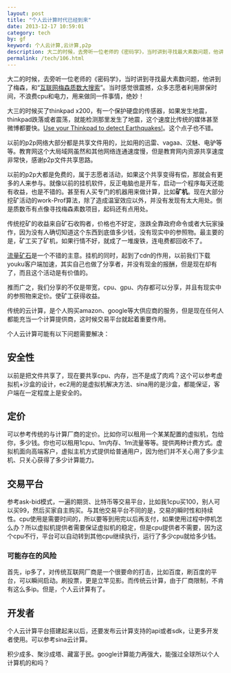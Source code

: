 ```yaml
---
layout: post
title: "个人云计算时代已经到来"
date: 2013-12-17 10:59:01
category: tech
by: gf
keyword: 个人云计算,云计算,p2p
description: 大二的时候，去旁听一位老师的《密码学》，当时讲到寻找最大素数问题，他讲到了梅森，和“互联网梅森质数大搜索”。当时感觉很震撼，众多志愿者利用屏保时间，不浪费cpu和电力，用来做同
permalink: /tech/106.html
---
```

大二的时候，去旁听一位老师的《密码学》，当时讲到寻找最大素数问题，他讲到了梅森，和“[互联网梅森质数大搜索][Link 1]”。当时感觉很震撼，众多志愿者利用屏保时间，不浪费cpu和电力，用来做同一件事情，绝妙！

大三的时候买了thinkpad x200，有一个保护硬盘的传感器，如果发生地震，thinkpad跌落或者震荡，就能检测那里发生了地震，这个速度比传统的媒体甚至微博都要快。[Use your Thinkpad to detect Earthquakes!][Use your Thinkpad to detect Earthquakes]。这个点子也不错。

以前的p2p网络大部分都是共享文件用的，比如用的迅雷、vagaa、汉魅、电驴等等。教育网这个大局域网虽然和其他网络连通速度慢，但是教育网内资源共享速度非常快，感谢p2p文件共享思路。

以前的p2p大都是免费的，属于志愿者活动，如果这个共享变得有偿，那就会有更多的人来参与。就像以前的挂机软件，反正电脑也是开车，启动一个程序每天还能有收益，也是不错的。甚至有人买专门的机器用来做计算，比如**矿机**。现在大部分挖矿活动的work-Prof算法，除了造成温室效应以外，并没有发现有太大用处。倒是质数币有点像寻找梅森素数项目，起码还有点用处。

传统挖矿的收益来自矿石收购者，价格也不好定，涨跌全靠政府命令或者大玩家操作，因为没有人确切知道这个东西到底值多少钱，没有现实中的参照物。最主要的是，矿工买了矿机，如果行情不好，就成了一堆废铁，连电费都回收不了。

[流量矿石][Link 2]是一个不错的主意。挂机的同时，起到了cdn的作用，以前我们下载youku客户端加速，其实自己也做了分享者，并没有现金的报酬，但是现在却有了，而且这个活动是有价值的。

推而广之，我们分享的不仅是带宽，cpu、gpu、内存都可以分享，并且有现实中的参照物来定价。使矿工获得收益。

传统的云计算，是个人购买amazon、google等大供应商的服务，但是现在任何人都能充当一个计算提供商，这时候交易平台就起着重要作用。

个人云计算可能有以下问题需要解决：

## 安全性 ##

以前是把文件共享了，现在要共享cpu、内存，岂不是成了肉鸡？这个可以参考虚拟机+沙盒的设计，ec2用的是虚拟机解决方法、sina用的是沙盒，都能保证，客户端在一定程度上是安全的。

## 定价 ##

可以参考传统的与计算厂商的定价。比如你可以租用一个某某配置的虚拟机，包给你，多少钱。你也可以租用1cpu、1m内存、1m流量等等。提供两种计费方式。虚拟机面向高端客户，虚拟主机方式提供给普通用户，因为他们并不关心用了多少主机、只关心获得了多少计算能力。

## 交易平台 ##

参考ask-bid模式，一遍的期货、比特币等交易平台，比如我1cpu买100，别人可以买99，然后买家自主购买。与其他交易平台不同的是，交易的瞬时性和持续性。cpu使用是需要时间的，所以要等到用完以后再支付，如果使用过程中停机怎么办？所以虚拟机提供者需要保证虚拟机的稳定，但是cpu提供者不需要，因为这个cpu不行，平台可以自动转到其他cpu继续执行，运行了多少cpu就给多少钱。

### 可能存在的风险 ###

首先，ip多了，对传统互联网厂商是一个很要命的打击，比如百度，刷百度的平台，可以瞬间启动。刷投票，更是立竿见影。而传统云计算，由于厂商限制，不肯有这么多ip。但是，个人云计算有了。

## 开发者 ##

个人云计算平台搭建起来以后，还要发布云计算支持的api或者sdk，让更多开发者使用。可以参考sina云计算。

积少成多、聚沙成塔、藏富于民。google计算能力再强大，能强过全球所以个人计算机的和吗？


[Link 1]: http://zh.wikipedia.org/wiki/GIMPS
[Use your Thinkpad to detect Earthquakes]: http://forums.lenovo.com/t5/General-Discussion/Use-your-Thinkpad-to-detect-Earthquakes/td-p/217977
[Link 2]: https://jiaoyi.yunfan.com/index.php/transaction/introduction#map1